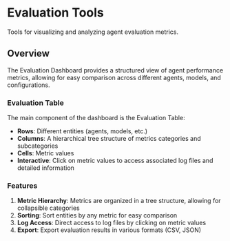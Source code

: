 # Evaluation Tools

Tools for visualizing and analyzing agent evaluation metrics.

## Overview

The Evaluation Dashboard provides a structured view of agent performance metrics, allowing for easy comparison across different agents, models, and configurations.

### Evaluation Table

The main component of the dashboard is the Evaluation Table:

- **Rows**: Different entities (agents, models, etc.)
- **Columns**: A hierarchical tree structure of metrics categories and subcategories
- **Cells**: Metric values
- **Interactive**: Click on metric values to access associated log files and detailed information

### Features

1. **Metric Hierarchy**: Metrics are organized in a tree structure, allowing for collapsible categories
2. **Sorting**: Sort entities by any metric for easy comparison
3. **Log Access**: Direct access to log files by clicking on metric values
4. **Export**: Export evaluation results in various formats (CSV, JSON)
